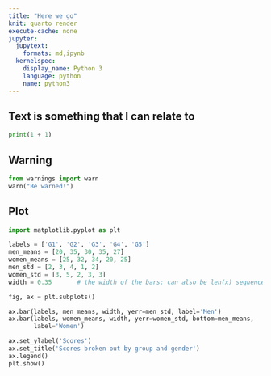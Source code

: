 ```yaml
---
title: "Here we go"
knit: quarto render
execute-cache: none
jupyter:
  jupytext:
    formats: md,ipynb
  kernelspec:
    display_name: Python 3
    language: python
    name: python3
---
```


## Text is something that I can relate to

```python
print(1 + 1)
```

## Warning

```python
from warnings import warn
warn("Be warned!")
```

## Plot

```python
import matplotlib.pyplot as plt

labels = ['G1', 'G2', 'G3', 'G4', 'G5']
men_means = [20, 35, 30, 35, 27]
women_means = [25, 32, 34, 20, 25]
men_std = [2, 3, 4, 1, 2]
women_std = [3, 5, 2, 3, 3]
width = 0.35       # the width of the bars: can also be len(x) sequence

fig, ax = plt.subplots()

ax.bar(labels, men_means, width, yerr=men_std, label='Men')
ax.bar(labels, women_means, width, yerr=women_std, bottom=men_means,
       label='Women')

ax.set_ylabel('Scores')
ax.set_title('Scores broken out by group and gender')
ax.legend()
plt.show()
```






























































